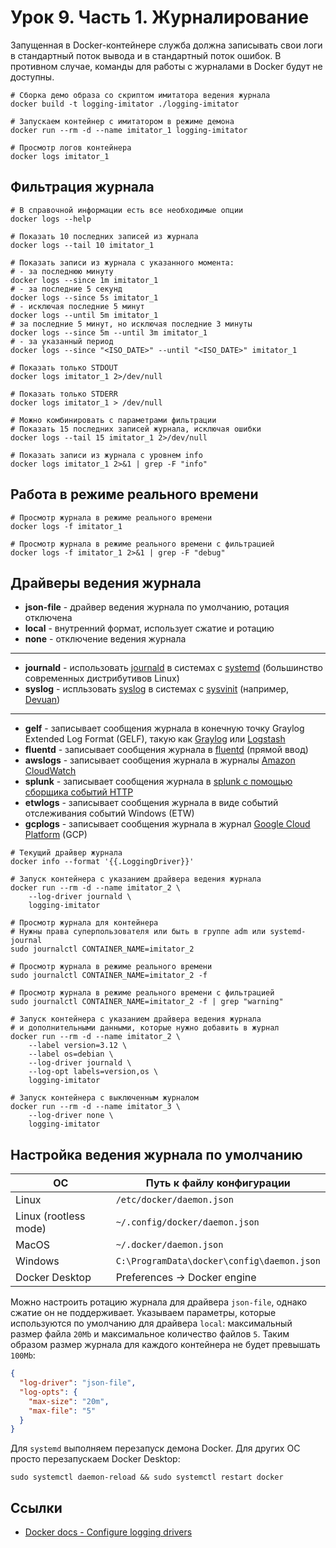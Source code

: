 # Урок 9. Часть 1. Журналирование

Запущенная в Docker-контейнере служба должна записывать свои логи в стандартный поток вывода и в стандартный поток ошибок.
В противном случае, команды для работы с журналами в Docker будут не доступны.

```shell
# Сборка демо образа со скриптом имитатора ведения журнала
docker build -t logging-imitator ./logging-imitator

# Запускаем контейнер с имитатором в режиме демона
docker run --rm -d --name imitator_1 logging-imitator

# Просмотр логов контейнера
docker logs imitator_1
```

## Фильтрация журнала

```shell
# В справочной информации есть все необходимые опции
docker logs --help

# Показать 10 последних записей из журнала
docker logs --tail 10 imitator_1

# Показать записи из журнала с указанного момента:
# - за последнюю минуту
docker logs --since 1m imitator_1
# - за последние 5 секунд
docker logs --since 5s imitator_1
# - исключая последние 5 минут
docker logs --until 5m imitator_1
# за последние 5 минут, но исключая последние 3 минуты
docker logs --since 5m --until 3m imitator_1
# - за указанный период
docker logs --since "<ISO_DATE>" --until "<ISO_DATE>" imitator_1

# Показать только STDOUT
docker logs imitator_1 2>/dev/null

# Показать только STDERR
docker logs imitator_1 > /dev/null

# Можно комбинировать с параметрами фильтрации
# Показать 15 последних записей журнала, исключая ошибки
docker logs --tail 15 imitator_1 2>/dev/null

# Показать записи из журнала с уровнем info
docker logs imitator_1 2>&1 | grep -F "info"
```

## Работа в режиме реального времени

```shell
# Просмотр журнала в режиме реального времени
docker logs -f imitator_1

# Просмотр журнала в режиме реального времени с фильтрацией
docker logs -f imitator_1 2>&1 | grep -F "debug"
```

## Драйверы ведения журнала

* **json-file** - драйвер ведения журнала по умолчанию, ротация отключена
* **local** - внутренний формат, использует сжатие и ротацию
* **none** - отключение ведения журнала

<hr>

* **journald** - использовать [journald](https://sysadmin.pm/journald-journalctl/) в системах с [systemd](https://ru.wikipedia.org/wiki/Systemd)
  (большинство современных дистрибутивов Linux)
* **syslog** - испльзовать [syslog](https://ru.wikipedia.org/wiki/Syslog) в системах с [sysvinit](https://ru.wikipedia.org/wiki/Init)
  (например, [Devuan](https://www.devuan.org/))

<hr>

* **gelf** - записывает сообщения журнала в конечную точку Graylog Extended Log Format (GELF),
  такую как [Graylog](https://www.graylog.org/) или [Logstash](https://www.elastic.co/products/logstash)
* **fluentd** - записывает сообщения журнала в [fluentd](https://www.fluentd.org/) (прямой ввод)
* **awslogs** - записывает сообщения журнала в журналы [Amazon CloudWatch](https://aws.amazon.com/cloudwatch/details/#log-monitoring)
* **splunk** - записывает сообщения журнала в [splunk с помощью сборщика событий HTTP](https://dev.splunk.com/enterprise/docs/devtools/httpeventcollector/)
* **etwlogs** - записывает сообщения журнала в виде событий отслеживания событий Windows (ETW)
* **gcplogs** - записывает сообщения журнала в журнал [Google Cloud Platform](https://cloud.google.com/logging/docs/) (GCP)

```shell
# Текущий драйвер журнала
docker info --format '{{.LoggingDriver}}'

# Запуск контейнера с указанием драйвера ведения журнала
docker run --rm -d --name imitator_2 \
    --log-driver journald \
    logging-imitator

# Просмотр журнала для контейнера
# Нужны права суперпользователя или быть в группе adm или systemd-journal
sudo journalctl CONTAINER_NAME=imitator_2

# Просмотр журнала в режиме реального времени
sudo journalctl CONTAINER_NAME=imitator_2 -f

# Просмотр журнала в режиме реального времени с фильтрацией
sudo journalctl CONTAINER_NAME=imitator_2 -f | grep "warning"

# Запуск контейнера с указанием драйвера ведения журнала
# и дополнительными данными, которые нужно добавить в журнал
docker run --rm -d --name imitator_2 \
    --label version=3.12 \
    --label os=debian \
    --log-driver journald \
    --log-opt labels=version,os \
    logging-imitator

# Запуск контейнера с выключенным журналом
docker run --rm -d --name imitator_3 \
    --log-driver none \
    logging-imitator
```

## Настройка ведения журнала по умолчанию

| ОС                    | Путь к файлу конфигурации                   |
| --------------------- | ------------------------------------------- |
| Linux                 | `/etc/docker/daemon.json`                   |
| Linux (rootless mode) | `~/.config/docker/daemon.json`              |
| MacOS                 | `~/.docker/daemon.json`                     |
| Windows               | `C:\ProgramData\docker\config\daemon.json`  |
| Docker Desktop        | Preferences -> Docker engine                |

Можно настроить ротацию журнала для драйвера `json-file`, однако сжатие он не поддерживает.
Указываем параметры, которые используются по умолчанию для драйвера `local`:
максимальный размер файла `20Mb` и максимальное количество файлов `5`.
Таким образом размер журнала для каждого контейнера не будет превышать `100Mb`:

```json
{
  "log-driver": "json-file",
  "log-opts": {
    "max-size": "20m",
    "max-file": "5"
  }
}
```

Для `systemd` выполняем перезапуск демона Docker.
Для других ОС просто перезапускаем Docker Desktop:

```shell
sudo systemctl daemon-reload && sudo systemctl restart docker

```

## Ссылки

* [Docker docs - Configure logging drivers](https://docs.docker.com/config/containers/logging/configure/)
